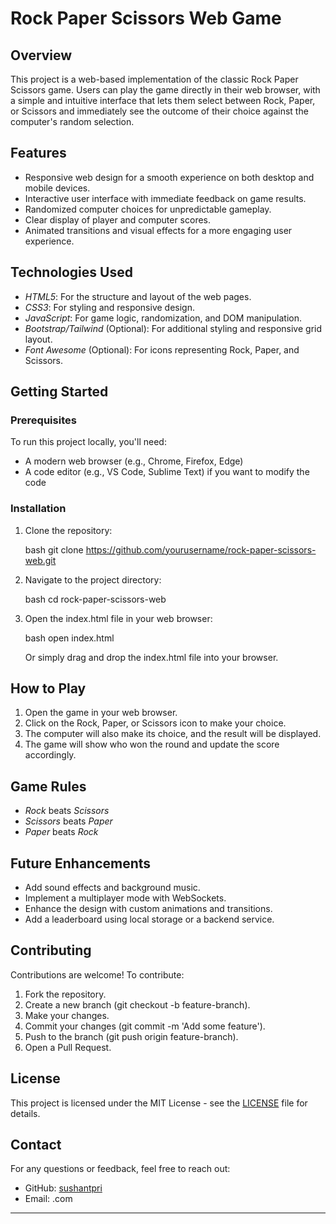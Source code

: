 
# Rock Paper Scissors Web Game

## Overview

This project is a web-based implementation of the classic Rock Paper Scissors game. Users can play the game directly in their web browser, with a simple and intuitive interface that lets them select between Rock, Paper, or Scissors and immediately see the outcome of their choice against the computer's random selection.

## Features

- Responsive web design for a smooth experience on both desktop and mobile devices.
- Interactive user interface with immediate feedback on game results.
- Randomized computer choices for unpredictable gameplay.
- Clear display of player and computer scores.
- Animated transitions and visual effects for a more engaging user experience.

## Technologies Used

- *HTML5*: For the structure and layout of the web pages.
- *CSS3*: For styling and responsive design.
- *JavaScript*: For game logic, randomization, and DOM manipulation.
- *Bootstrap/Tailwind* (Optional): For additional styling and responsive grid layout.
- *Font Awesome* (Optional): For icons representing Rock, Paper, and Scissors.

## Getting Started

### Prerequisites

To run this project locally, you'll need:

- A modern web browser (e.g., Chrome, Firefox, Edge)
- A code editor (e.g., VS Code, Sublime Text) if you want to modify the code

### Installation

1. Clone the repository:

   bash
   git clone https://github.com/yourusername/rock-paper-scissors-web.git
   

2. Navigate to the project directory:

   bash
   cd rock-paper-scissors-web
   

3. Open the index.html file in your web browser:

   bash
   open index.html
   

   Or simply drag and drop the index.html file into your browser.

## How to Play

1. Open the game in your web browser.
2. Click on the Rock, Paper, or Scissors icon to make your choice.
3. The computer will also make its choice, and the result will be displayed.
4. The game will show who won the round and update the score accordingly.

## Game Rules

- *Rock* beats *Scissors*
- *Scissors* beats *Paper*
- *Paper* beats *Rock*

## Future Enhancements

- Add sound effects and background music.
- Implement a multiplayer mode with WebSockets.
- Enhance the design with custom animations and transitions.
- Add a leaderboard using local storage or a backend service.

## Contributing

Contributions are welcome! To contribute:

1. Fork the repository.
2. Create a new branch (git checkout -b feature-branch).
3. Make your changes.
4. Commit your changes (git commit -m 'Add some feature').
5. Push to the branch (git push origin feature-branch).
6. Open a Pull Request.

## License

This project is licensed under the MIT License - see the [LICENSE](LICENSE) file for details.

## Contact

For any questions or feedback, feel free to reach out:

- GitHub: [sushantpri](https://github.com/sushantpri)
- Email: .com

---
